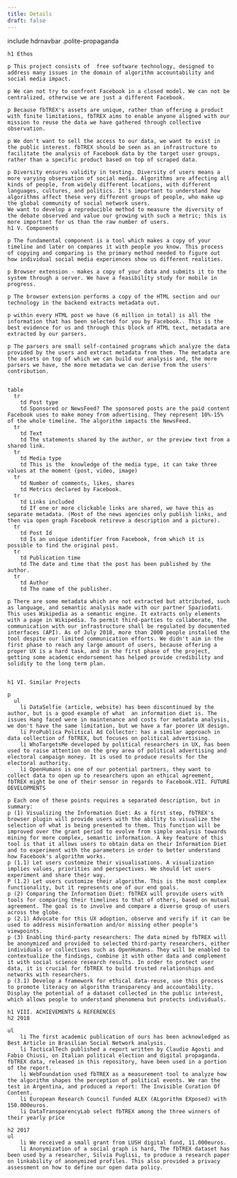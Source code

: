 ```yaml
---
title: Details
draft: false
---
```


include hdrnavbar
.polite-propaganda

    h1 Ethos

    p This project consists of  free software technology, designed to address many issues in the domain of algorithm accountability and social media impact.
     
    p We can not try to confront Facebook in a closed model. We can not be centralized, otherwise we are just a different Facebook.
     
    p Because fbTREX's assets are unique, rather than offering a product with finite limitations, fbTREX aims to enable anyone aligned with our mission to reuse the data we have gathered through collective observation. 

    p We don't want to sell the access to our data, we want to exist in the public interest. fbTREX should be seen as an infrastructure to facilitate the analysis of Facebook data by the target user groups, rather than a specific product based on top of scraped data. 

    p Diversity ensures validity in testing. Diversity of users means a more varying observation of social media. Algorithms are affecting all kinds of people, from widely different locations, with different languages, cultures, and politics. It's important to understand how algorithms affect these very different groups of people, who make up the global community of social network users. 
    We want to develop a reproducible method to measure the diversity of the debate observed and value our growing with such a metric; this is more important for us than the raw number of users.
    h1 V. Components

    p The fundamental component is a tool which makes a copy of your timeline and later on compares it with people you know. This process of copying and comparing is the primary method needed to figure out how individual social media experiences show us different realities. 

    p Browser extension - makes a copy of your data and submits it to the system through a server. We have a feasibility study for mobile in progress.

    p The browser extension performs a copy of the HTML section and our technology in the backend extracts metadata out.
     
    p within every HTML post we have (6 million in total) is all the information that has been selected for you by Facebook.. This is the best evidence for us and through this block of HTML text, metadata are extracted by our parsers.

    p The parsers are small self-contained programs which analyze the data provided by the users and extract metadata from them. The metadata are the assets on top of which we can build our analysis and, the more parsers we have, the more metadata we can derive from the users' contribution.


    table
      tr
        td Post type
        td Sponsored or NewsFeed? The sponsored posts are the paid content Facebook uses to make money from advertising. They represent 10%-15% of the whole timeline. The algorithm impacts the NewsFeed.
      tr
        td Text
        td The statements shared by the author, or the preview text from a shared link.
      tr
        td Media type
        td This is the  knowledge of the media type, it can take three values at the moment (post, video, image)
      tr
        td Number of comments, likes, shares
        td Metrics declared by Facebook.
      tr
        td Links included
        td If one or more clickable links are shared, we have this as separate metadata. (Most of the news agencies only publish links, and then via open graph Facebook retireve a description and a picture).
      tr 
        td Post Id
        td Is an unique identifier from Facebook, from which it is possible to find the original post.
      tr 
        td Publication time
        td The date and time that the post has been published by the author.
      tr
        td Author
        td The name of the publisher.

    p There are some metadata which are not extracted but attributed, such as language, and semantic analysis made with our partner Spaziodati. This uses Wikipedia as a semantic engine. It extracts only elements with a page in Wikipedia. To permit third-parties to collaborate, the communication with our infrastructure shall be regulated by documented interfaces (API). As of July 2018, more than 2000 people installed the tool despite our limited communication efforts. We didn't aim in the first phase to reach any large amount of users, because offering a proper UX is a hard task, and in the first phase of the project, getting some academic endorsement has helped provide credibility and solidity to the long term plan.


    h1 VI. Similar Projects

    p
      ul
        li DataSelfie (article, website) has been discontinued by the author, but is a good example of what  an information diet is. The issues Hang faced were in maintenance and costs for metadata analysis, we don't have the same limitation, but we have a far poorer UX design.
        li ProPublica Political Ad Collector: has a similar approach in data collection of fbTREX, but focuses on political advertising.
        li WhoTargetsMe developed by political researchers in UX, has been used to raise attention on the grey area of political advertising and electoral campaign money. It is used to produce results for the electoral authority.
        li OpenHumans is one of our potential partners, they want to collect data to open up to researchers upon an ethical agreement, fbTREX might be one of their sensor in regards to Facebook.VII. FUTURE DEVELOPMENTS

    p Each one of these points requires a separated description, but in summary:
    p (1) Visualizing the Information Diet: As a first step, fbTREX's browser plugin will provide users with the ability to visualize the selection of what is being presented to them. This function will be improved over the grant period to evolve from simple analysis towards mining for more complex, semantic information. A key feature of this tool is that it allows users to obtain data on their Information Diet and to experiment with the parameters in order to better understand how Facebook's algorithm works.
    p (1.1) Let users customize their visualisations. A visualization implies values, priorities and perspectives. We should let users experiment and share their way.
    P (1.2) Let users customize their algorithm. This is the most complex functionality, but it represents one of our end goals.
    p (2) Comparing the Information Diet: fbTREX will provide users with tools for comparing their timelines to that of others, based on mutual agreement. The goal is to involve and compare a diverse group of users across the globe.
    p (2.1) Advocate for this UX adoption, observe and verify if it can be used to address misinformation and/or missing other people's viewpoints. 
    p (3) Enabling third-party researchers: The data mined by fbTREX will be anonymized and provided to selected third-party researchers, either individuals or collectives such as OpenHumans. They will be enabled to contextualize the findings, combine it with other data and complement it with social science research results. In order to protect user data, it is crucial for fbTREX to build trusted relationships and networks with researchers.
    p (3.1) Develop a framework for ethical data-reuse, use this process to promote literacy on algorithm transparency and accountability. Display the potential of a dataset collected in the public interest, which allows people to understand phenomena but protects individuals.

    h1 VIII. ACHIEVEMENTS & REFERENCES
    h2 2018
   
    ul
        li The first academic publication of ours has been acknowledged as Best Article in Brasilian Social Network analysis.
        li TacticalTech published a report written by Claudio Agosti and Fabio Chiusi, on Italian political election and digital propaganda. fbTREX data, released in this repository, have been used in a portion of the report.
        li WebFoundation used fbTREX as a measurement tool to analyze how the algorithm shapes the perception of political events. We ran the test in Argentina, and produced a report: The Invisible Curation Of Content.
        li European Research Council funded ALEX (ALgorithm EXposed) with 150.000euros.
        li DataTransparencyLab select fbTREX among the three winners of their yearly price

    h2 2017
    ul 
        li We received a small grant from LUSH digital fund, 11.000euros.
        li Anonymization of a social graph is hard, The fbTREX dataset has been used by a researcher, Silvia Puglisi, to produce a research paper on linkability of anonymized profiles. This also provided a privacy assessment on how to define our open data policy.
